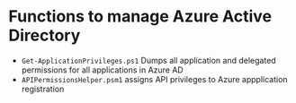 # Functions to manage Azure Active Directory

- ```Get-ApplicationPrivileges.ps1``` Dumps all application and delegated permissions for all applications in Azure AD
- ```APIPermissionsHelper.psm1``` assigns API privileges to Azure appplication registration 